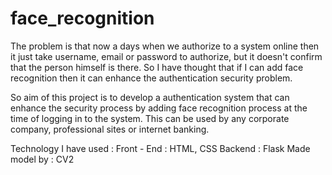 # face_recognition

The problem is that now a days when we authorize to a system online then it just take username, email or password to authorize, but it doesn't confirm that the person himself is there. So I have thought that if I can add face recognition then it can enhance the authentication security problem.

So aim of this project is to develop a authentication system that can enhance the security process by adding face recognition process at the time of logging in to the system. This can be used by any corporate company, professional sites or internet banking. 

Technology I have used :
Front - End : HTML, CSS
Backend : Flask 
Made model by : CV2
